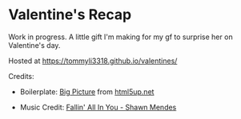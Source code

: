 # Valentine's Recap

Work in progress. A little gift I'm making for my gf to surprise her on Valentine's day.

Hosted at https://tommyli3318.github.io/valentines/

Credits:

* Boilerplate: [Big Picture](https://html5up.net/big-picture) from [html5up.net](https://html5up.net/)

* Music Credit: [Fallin' All In You - Shawn Mendes](https://www.youtube.com/watch?v=pWCcEDsGvXU)